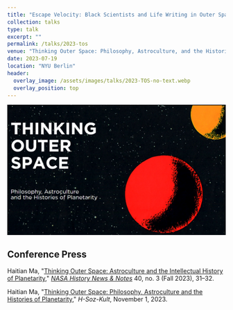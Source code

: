 ```yaml
---
title: "Escape Velocity: Black Scientists and Life Writing in Outer Space"
collection: talks
type: talk
excerpt: ""
permalink: /talks/2023-tos
venue: "Thinking Outer Space: Philosophy, Astroculture, and the Histories of Planetarity"
date: 2023-07-19
location: "NYU Berlin"
header:
  overlay_image: /assets/images/talks/2023-TOS-no-text.webp
  overlay_position: top
---
```


<a href="https://www.thinking-outer-space.com/">![Screenshot of the Thinking Outer Space conference website showing the title of the conference, "Thinking Outer Space: Philosophy, Astroculture, and the Histories of Planetarity," against a retro, cosmic background](/assets/images/talks/2023-TOS.png)</a>


## Conference Press
Haitian Ma, "<a href="https://www.thinking-outer-space.com/_files/ugd/28028e_8bb131a55dba4245aebf3775835228f7.pdf" target="_blank">Thinking Outer Space: Astroculture and the Intellectual History of Planetarity<i class="fas fa-fw fa-up-right-from-square"></i></a>," [*NASA History News & Notes*](https://www.nasa.gov/history/history-publications-and-resources/news-and-notes/) 40, no. 3 (Fall 2023), 31–32.

Haitian Ma, "[Thinking Outer Space: Philosophy, Astroculture and the Histories of Planetarity](https://www.hsozkult.de/conferencereport/id/fdkn-139615)," *H-Soz-Kult*, November 1, 2023.